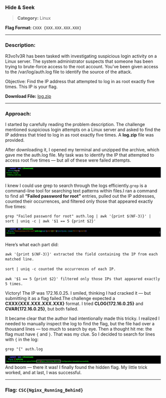 ### Hide & Seek
>**Category:** Linux

**Flag Format:** ``CXXX {XXX.XXX.XXX.XXX}``

---

### Description:

R3vo1v3R has been tasked with investigating suspicious login activity on a Linux server. The system administrator suspects that someone has been trying to brute-force access to the root account. You’ve been given access to the /var/log/auth.log file to identify the source of the attack.

Objective: Find the IP address that attempted to log in as root exactly five times. This IP is your flag.

**Download File:** [log.zip](../External_Folder/log.zip)

---

### Approach:


I started by carefully reading the problem description. The challenge mentioned suspicious login attempts on a Linux server and asked to find the IP address that tried to log in as root exactly five times. A **log.zip** file was provided.

After downloading it, I opened my terminal and unzipped the archive, which gave me the auth.log file. My task was to identify the IP that attempted to access root five times — but all of these were failed attempts.

![Image1](../Image_Folder/log_1.jpg)

I knew I could use grep to search through the logs efficiently.``grep`` is a command-line tool for searching text patterns within files.I ran a command to find all **“Failed password for root”** entries, pulled out the IP addresses, counted their occurrences, and filtered only those that appeared exactly five times:

    grep "Failed password for root" auth.log | awk '{print $(NF-3)}' | sort | uniq -c | awk '$1 == 5 {print $2}'

![Image2](../Image_Folder/log_2.jpg)

Here’s what each part did:

    awk '{print $(NF-3)}' extracted the field containing the IP from each matched line.

    sort | uniq -c counted the occurrences of each IP.

    awk '$1 == 5 {print $2}' filtered only those IPs that appeared exactly 5 times.


Victory! The IP was 172.16.0.25. I smiled, thinking I had cracked it — but submitting it as a flag failed.The challenge expected a **CXXX{XXX.XXX.XXX.XXX}** format.  I tried **CLOG{172.16.0.25}** and **CVAR{172.16.0.25}**, but both failed.

It became clear that the author had intentionally made this tricky. I realized I needed to manually inspect the log to find the flag, but the file had over a thousand lines — too much to search by eye.
Then a thought hit me: the flag must have ``{`` and ``}``. That was my clue. So I decided to search for lines with ``{`` in the log:

    grep "{" auth.log


![Image3](../Image_Folder/log_3.jpg)
And boom — there it was! I finally found the hidden flag. My little trick worked, and at last, I was successful.

---

### **Flag:** ```CSC{Nginx_Running_Behind}```
